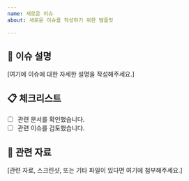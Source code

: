 ```yaml
---
name: 새로운 이슈
about: 새로운 이슈를 작성하기 위한 템플릿

---
```


## 📌 이슈 설명

[여기에 이슈에 대한 자세한 설명을 작성해주세요.]

## 📋 체크리스트

- [ ] 관련 문서를 확인했습니다.
- [ ] 관련 이슈를 검토했습니다.

## 📎 관련 자료

[관련 자료, 스크린샷, 또는 기타 파일이 있다면 여기에 첨부해주세요.]